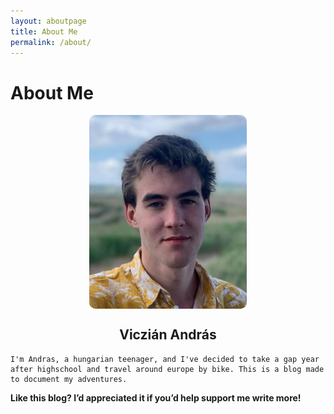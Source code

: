 ```yaml
---
layout: aboutpage
title: About Me
permalink: /about/
---
```


# About Me


  <div style="float: left">
    <img src="/picture_of_me.jpg" width="50%" height="50%" style="border-radius:10px;display:block;margin-left:auto;margin-right:auto"/>
  </div>
  
  <div style="float: left">
    <h2 style="text-align:center"> Viczián András </h2>
    
    I'm Andras, a hungarian teenager, and I've decided to take a gap year after highschool and travel around europe by bike. This is a blog made to document my adventures.
  </div>

<br>
<hr>
<br>

#### Like this blog? I’d appreciated it if you’d help support me write more!

